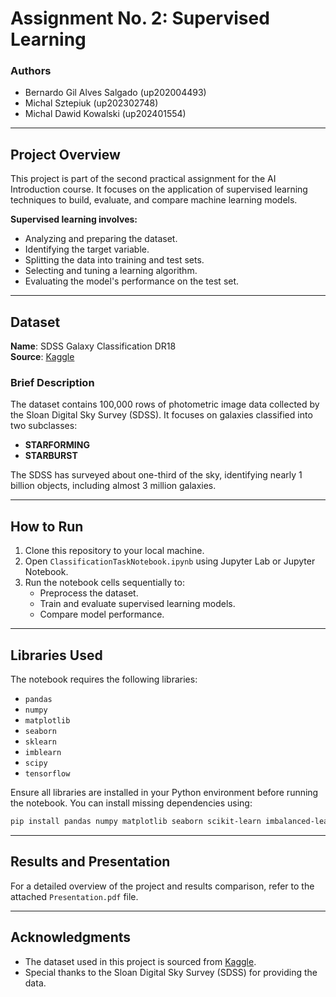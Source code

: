 # Assignment No. 2: Supervised Learning

### Authors
- Bernardo Gil Alves Salgado (up202004493)
- Michal Sztepiuk (up202302748)
- Michal Dawid Kowalski (up202401554)

---

## Project Overview

This project is part of the second practical assignment for the AI Introduction course. It focuses on the application of supervised learning techniques to build, evaluate, and compare machine learning models.

**Supervised learning involves:**
- Analyzing and preparing the dataset.
- Identifying the target variable.
- Splitting the data into training and test sets.
- Selecting and tuning a learning algorithm.
- Evaluating the model's performance on the test set.

---

## Dataset

**Name**: SDSS Galaxy Classification DR18  
**Source**: [Kaggle](https://www.kaggle.com/datasets/bryancimo/sdss-galaxy-classification-dr18)  

### Brief Description
The dataset contains 100,000 rows of photometric image data collected by the Sloan Digital Sky Survey (SDSS). It focuses on galaxies classified into two subclasses:
- **STARFORMING**
- **STARBURST**

The SDSS has surveyed about one-third of the sky, identifying nearly 1 billion objects, including almost 3 million galaxies.

---

## How to Run

1. Clone this repository to your local machine.
2. Open `ClassificationTaskNotebook.ipynb` using Jupyter Lab or Jupyter Notebook.
3. Run the notebook cells sequentially to:
   - Preprocess the dataset.
   - Train and evaluate supervised learning models.
   - Compare model performance.

---

## Libraries Used

The notebook requires the following libraries:
- `pandas`
- `numpy`
- `matplotlib`
- `seaborn`
- `sklearn`
- `imblearn`
- `scipy`
- `tensorflow`

Ensure all libraries are installed in your Python environment before running the notebook. You can install missing dependencies using:
```bash
pip install pandas numpy matplotlib seaborn scikit-learn imbalanced-learn scipy tensorflow
```

---

## Results and Presentation

For a detailed overview of the project and results comparison, refer to the attached `Presentation.pdf` file.


---

## Acknowledgments

- The dataset used in this project is sourced from [Kaggle](https://www.kaggle.com/datasets/bryancimo/sdss-galaxy-classification-dr18).
- Special thanks to the Sloan Digital Sky Survey (SDSS) for providing the data.

